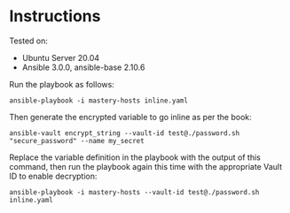 # Instructions

Tested on:
- Ubuntu Server 20.04
- Ansible 3.0.0, ansible-base 2.10.6

Run the playbook as follows:

    ansible-playbook -i mastery-hosts inline.yaml

Then generate the encrypted variable to go inline as per the book:

    ansible-vault encrypt_string --vault-id test@./password.sh "secure_password" --name my_secret

Replace the variable definition in the playbook with the output of this command, then run the playbook again this time with the appropriate Vault ID to enable decryption:

    ansible-playbook -i mastery-hosts --vault-id test@./password.sh inline.yaml
